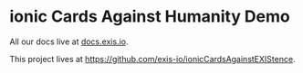# ionic Cards Against Humanity Demo

All our docs live at [docs.exis.io](http://docs.exis.io). 

This project lives at https://github.com/exis-io/ionicCardsAgainstEXIStence.

